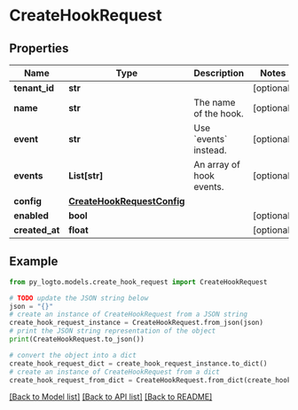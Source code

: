 # CreateHookRequest


## Properties

Name | Type | Description | Notes
------------ | ------------- | ------------- | -------------
**tenant_id** | **str** |  | [optional] 
**name** | **str** | The name of the hook. | [optional] 
**event** | **str** | Use &#x60;events&#x60; instead. | [optional] 
**events** | **List[str]** | An array of hook events. | [optional] 
**config** | [**CreateHookRequestConfig**](CreateHookRequestConfig.md) |  | 
**enabled** | **bool** |  | [optional] 
**created_at** | **float** |  | [optional] 

## Example

```python
from py_logto.models.create_hook_request import CreateHookRequest

# TODO update the JSON string below
json = "{}"
# create an instance of CreateHookRequest from a JSON string
create_hook_request_instance = CreateHookRequest.from_json(json)
# print the JSON string representation of the object
print(CreateHookRequest.to_json())

# convert the object into a dict
create_hook_request_dict = create_hook_request_instance.to_dict()
# create an instance of CreateHookRequest from a dict
create_hook_request_from_dict = CreateHookRequest.from_dict(create_hook_request_dict)
```
[[Back to Model list]](../README.md#documentation-for-models) [[Back to API list]](../README.md#documentation-for-api-endpoints) [[Back to README]](../README.md)


